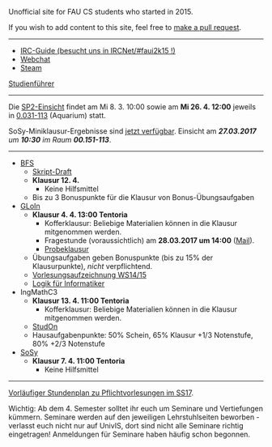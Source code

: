 Unofficial site for FAU CS students who started in 2015.

If you wish to add content to this site, feel free to [make a pull request](https://github.com/yawkat/faui2k15.de).

---

- [IRC-Guide (besucht uns in IRCNet/#faui2k15 !)](https://fsi.cs.fau.de/dw/kontakt/irc)
- [Webchat](http://webchat.ircnet.net/?channels=faui2k15)
- [Steam](http://steamcommunity.com/groups/faui)

[Studienführer](http://www.informatik.fau.de/studium/Studienfuehrer_inf.pdf)

---

Die [SP2-Einsicht](https://www4.cs.fau.de/Lehre/WS16/V_SP2/) findet am Mi 8. 3. 10:00 sowie am **Mi 26. 4. 12:00** jeweils in [0.031-113](https://univis.uni-erlangen.de/prg?search=rooms&name=0.031-113) (Aquarium) statt.

SoSy-Miniklausur-Ergebnisse sind [jetzt verfügbar](http://www11.informatik.uni-erlangen.de/Lehre/WS1617/SW-SYS3/index.html). Einsicht am ***27.03.2017** um **10:30** im Raum **00.151-113***.

---

- [BFS](https://www12.informatik.uni-erlangen.de/edu/BFS/WS1617/)
  + [Skript-Draft](https://www12.informatik.uni-erlangen.de/edu/BFS/WS1617/bfs1617.pdf)
  + **Klausur 12. 4.**
      + Keine Hilfsmittel
  + Bis zu 3 Bonuspunkte für die Klausur von Bonus-Übungsaufgaben
- [GLoIn](https://www8.cs.fau.de/ws16:gloin)
  + **Klausur 4. 4. 13:00 Tentoria**
      + Kofferklausur: Beliebige Materialien können in die Klausur mitgenommen werden.
      + Fragestunde (voraussichtlich) am **28.03.2017 um 14:00** ([Mail](https://s.yawk.at/41G5.txt)).
      + [Probeklausur](https://www8.cs.fau.de/_media/ws16:gloin:probeklausurWS1617.pdf)
  + Übungsaufgaben geben Bonuspunkte (bis zu 15% der Klausurpunkte), *nicht* verpflichtend.
  + [Vorlesungsaufzeichnung WS14/15](https://www.video.uni-erlangen.de/course/id/323.html)
  + [Logik für Informatiker](https://www.amazon.de/dp/3827410053)
- IngMathC3
  + **Klausur 13. 4. 11:00 Tentoria**
      + Kofferklausur: Beliebige Materialien können in die Klausur mitgenommen werden.
  + [StudOn](https://www.studon.fau.de/studon/ilias.php?ref_id=1650357&cmdClass=ilobjcoursegui&cmdNode=qs:gr&baseClass=ilRepositoryGUI)
  + Hausaufgabenpunkte: 50% Schein, 65% Klausur +1/3 Notenstufe, 80% +2/3 Notenstufe 
- [SoSy](http://www11.informatik.uni-erlangen.de/Lehre/WS1617/SW-SYS3/)
  + **Klausur 7. 4. 11:00 Tentoria**
      + Keine Hilfsmittel

---

[Vorläufiger Stundenplan zu Pflichtvorlesungen im SS17](https://s.yawk.at/Mv11). 

Wichtig: Ab dem 4. Semester solltet ihr euch um Seminare und Vertiefungen kümmern. Seminare werden auf den jeweiligen Lehrstuhlseiten beworben - verlasst euch nicht nur auf UnivIS, dort sind nicht alle Seminare richtig eingetragen! Anmeldungen für Seminare haben häufig schon begonnen.
